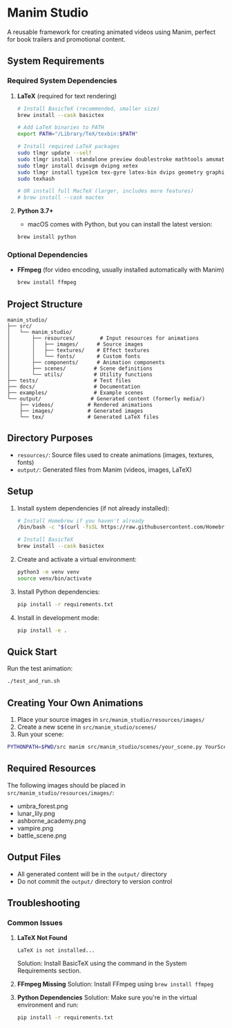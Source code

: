 # Manim Studio

A reusable framework for creating animated videos using Manim, perfect for book trailers and promotional content.

## System Requirements

### Required System Dependencies

1. **LaTeX** (required for text rendering)
   ```bash
   # Install BasicTeX (recommended, smaller size)
   brew install --cask basictex
   
   # Add LaTeX binaries to PATH
   export PATH="/Library/TeX/texbin:$PATH"
   
   # Install required LaTeX packages
   sudo tlmgr update --self
   sudo tlmgr install standalone preview doublestroke mathtools amsmath babel-english
   sudo tlmgr install dvisvgm dvipng xetex
   sudo tlmgr install type1cm tex-gyre latex-bin dvips geometry graphics graphics-def hyperref
   sudo texhash
   
   # OR install full MacTeX (larger, includes more features)
   # brew install --cask mactex
   ```

2. **Python 3.7+**
   - macOS comes with Python, but you can install the latest version:
   ```bash
   brew install python
   ```

### Optional Dependencies

- **FFmpeg** (for video encoding, usually installed automatically with Manim)
  ```bash
  brew install ffmpeg
  ```

## Project Structure

```
manim_studio/
├── src/
│   └── manim_studio/
│       ├── resources/        # Input resources for animations
│       │   ├── images/      # Source images
│       │   ├── textures/    # Effect textures
│       │   └── fonts/       # Custom fonts
│       ├── components/      # Animation components
│       ├── scenes/         # Scene definitions
│       └── utils/          # Utility functions
├── tests/                  # Test files
├── docs/                   # Documentation
├── examples/               # Example scenes
└── output/                # Generated content (formerly media/)
    ├── videos/           # Rendered animations
    ├── images/           # Generated images
    └── tex/              # Generated LaTeX files
```

## Directory Purposes

- `resources/`: Source files used to create animations (images, textures, fonts)
- `output/`: Generated files from Manim (videos, images, LaTeX)

## Setup

1. Install system dependencies (if not already installed):
   ```bash
   # Install Homebrew if you haven't already
   /bin/bash -c "$(curl -fsSL https://raw.githubusercontent.com/Homebrew/install/HEAD/install.sh)"
   
   # Install BasicTeX
   brew install --cask basictex
   ```

2. Create and activate a virtual environment:
   ```bash
   python3 -m venv venv
   source venv/bin/activate
   ```

3. Install Python dependencies:
   ```bash
   pip install -r requirements.txt
   ```

4. Install in development mode:
   ```bash
   pip install -e .
   ```

## Quick Start

Run the test animation:
```bash
./test_and_run.sh
```

## Creating Your Own Animations

1. Place your source images in `src/manim_studio/resources/images/`
2. Create a new scene in `src/manim_studio/scenes/`
3. Run your scene:
```bash
PYTHONPATH=$PWD/src manim src/manim_studio/scenes/your_scene.py YourScene -pql
```

## Required Resources

The following images should be placed in `src/manim_studio/resources/images/`:
- umbra_forest.png
- lunar_lily.png
- ashborne_academy.png
- vampire.png
- battle_scene.png

## Output Files

- All generated content will be in the `output/` directory
- Do not commit the `output/` directory to version control

## Troubleshooting

### Common Issues

1. **LaTeX Not Found**
   ```
   LaTeX is not installed...
   ```
   Solution: Install BasicTeX using the command in the System Requirements section.

2. **FFmpeg Missing**
   Solution: Install FFmpeg using `brew install ffmpeg`

3. **Python Dependencies**
   Solution: Make sure you're in the virtual environment and run:
   ```bash
   pip install -r requirements.txt
   ```
